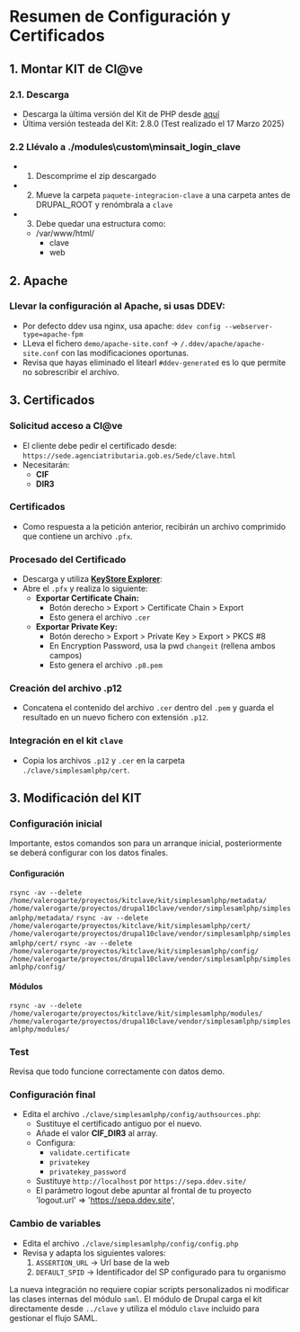 # Resumen de Configuración y Certificados

## 1. Montar KIT de Cl@ve

### 2.1. Descarga
- Descarga la última versión del Kit de PHP desde [aquí](https://administracionelectronica.gob.es/ctt/verPestanaDescargas.htm?idIniciativa=clave)
- Última versión testeada del Kit: 2.8.0 (Test realizado el 17 Marzo 2025)

### 2.2 Llévalo a ./modules\custom\minsait_login_clave
- 1. Descomprime el zip descargado
- 2. Mueve la carpeta `paquete-integracion-clave` a una carpeta antes de DRUPAL_ROOT y renómbrala a `clave`
- 3. Debe quedar una estructura como:
  - /var/www/html/
    - clave
    - web

## 2. Apache
### Llevar la configuración al Apache, si usas DDEV:
- Por defecto ddev usa nginx, usa apache: `ddev config --webserver-type=apache-fpm`
- LLeva el fichero `demo/apache-site.conf` -> `/.ddev/apache/apache-site.conf` con las modificaciones oportunas.
- Revisa que hayas eliminado el litearl `#ddev-generated` es lo que permite no sobrescribir el archivo.

## 3. Certificados

### Solicitud acceso a Cl@ve
- El cliente debe pedir el certificado desde:  
  `https://sede.agenciatributaria.gob.es/Sede/clave.html`
- Necesitarán:
  - **CIF**
  - **DIR3**

### Certificados
- Como respuesta a la petición anterior, recibirán un archivo comprimido que contiene un archivo `.pfx`.

### Procesado del Certificado
- Descarga y utiliza **[KeyStore Explorer](https://keystore-explorer.org/downloads.html)**:
- Abre el `.pfx` y realiza lo siguiente:
  - **Exportar Certificate Chain:**
    - Botón derecho > Export > Certificate Chain > Export  
    - Esto genera el archivo `.cer`
  - **Exportar Private Key:**
    - Botón derecho > Export > Private Key > Export > PKCS #8  
    - En Encryption Password, usa la pwd `changeit` (rellena ambos campos)  
    - Esto genera el archivo `.p8.pem`

### Creación del archivo .p12
- Concatena el contenido del archivo `.cer` dentro del `.pem` y guarda el resultado en un nuevo fichero con extensión `.p12`.

### Integración en el kit `clave`
- Copia los archivos `.p12` y `.cer` en la carpeta `./clave/simplesamlphp/cert`.

## 3. Modificación del KIT
### Configuración inicial

Importante, estos comandos son para un arranque inicial, posteriormente se deberá configurar con los datos finales.

#### Configuración
`rsync -av --delete /home/valerogarte/proyectos/kitclave/kit/simplesamlphp/metadata/   /home/valerogarte/proyectos/drupal10clave/vendor/simplesamlphp/simplesamlphp/metadata/`
`rsync -av --delete /home/valerogarte/proyectos/kitclave/kit/simplesamlphp/cert/   /home/valerogarte/proyectos/drupal10clave/vendor/simplesamlphp/simplesamlphp/cert/`
`rsync -av --delete /home/valerogarte/proyectos/kitclave/kit/simplesamlphp/config/   /home/valerogarte/proyectos/drupal10clave/vendor/simplesamlphp/simplesamlphp/config/`
#### Módulos
`rsync -av --delete /home/valerogarte/proyectos/kitclave/kit/simplesamlphp/modules/   /home/valerogarte/proyectos/drupal10clave/vendor/simplesamlphp/simplesamlphp/modules/`

### Test
Revisa que todo funcione correctamente con datos demo.

### Configuración final
- Edita el archivo `./clave/simplesamlphp/config/authsources.php`:
  - Sustituye el certificado antiguo por el nuevo.
  - Añade el valor **CIF_DIR3** al array.
  - Configura:
    - `validate.certificate`
    - `privatekey`
    - `privatekey_password`
  - Sustituye `http://localhost` por `https://sepa.ddev.site/`
  - El parámetro logout debe apuntar al frontal de tu proyecto
    'logout.url' => 'https://sepa.ddev.site',

### Cambio de variables
- Edita el archivo `./clave/simplesamlphp/config/config.php`
- Revisa y adapta los siguientes valores:
    1. `ASSERTION_URL` -> Url base de la web
    2. `DEFAULT_SPID` -> Identificador del SP configurado para tu organismo

La nueva integración no requiere copiar scripts personalizados ni modificar las clases internas del módulo `saml`. El módulo de Drupal carga el kit directamente desde `../clave` y utiliza el módulo `clave` incluido para gestionar el flujo SAML.
